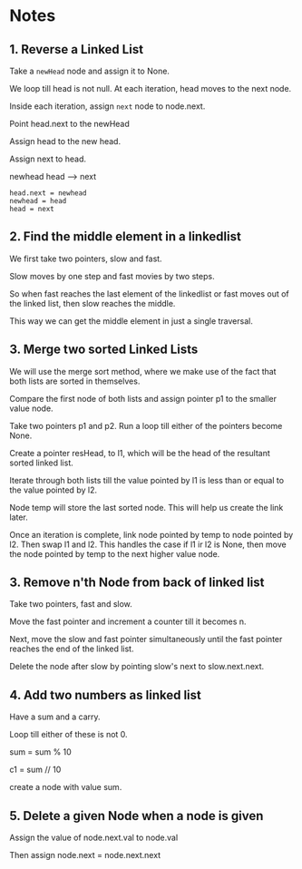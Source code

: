 # Notes

## 1. Reverse a Linked List

Take a `newHead` node and assign it to None.

We loop till head is not null. At each iteration, head moves to the next node.

Inside each iteration, assign `next` node to node.next.

Point head.next to the newHead

Assign head to the new head.

Assign next to head.

newhead  head --> next

```
head.next = newhead
newhead = head
head = next
```

## 2. Find the middle element in a linkedlist

We first take two pointers, slow and fast.

Slow moves by one step and fast movies by two steps.

So when fast reaches the last element of the linkedlist or fast moves out of the linked list, then slow reaches the middle.

This way we can get the middle element in just a single traversal.

## 3. Merge two sorted Linked Lists

We will use the merge sort method, where we make use of the fact that both lists are sorted in themselves.

 Compare the first node of both lists and assign pointer p1 to the smaller value node.

Take two pointers p1 and p2. Run a loop till either of the pointers become None.

Create a pointer resHead, to l1, which will be the head of the resultant sorted linked list.

Iterate through both lists till the value pointed by l1 is less than or equal to the value pointed by l2.

Node temp will store the last sorted node. This will help us create the link later.

Once an iteration is complete, link node pointed by temp to node pointed by l2. Then swap l1 and l2. This handles the case if  l1 ir l2 is None, then move the node pointed by temp to the next higher value node.

## 3. Remove n'th Node from back of linked list 

Take two pointers, fast and slow.

Move the fast pointer and increment a counter till it becomes n.

Next, move the slow and fast pointer simultaneously until the fast pointer reaches the end of the linked list.

Delete the node after slow by pointing slow's next to slow.next.next.

## 4. Add two numbers as linked list

Have a sum and a carry.

Loop till either of these is not 0.

sum = sum % 10

c1 = sum // 10

create a node with value sum.

## 5. Delete a given Node when a node is given

Assign the value of node.next.val to node.val

Then assign node.next = node.next.next
